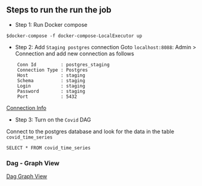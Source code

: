 ## Steps to run the run the job

- Step 1: Run Docker compose
```
$docker-compose -f docker-compose-LocalExecutor up
```

- Step 2: Add `Staging postgres` connection
Goto `localhost:8088`: Admin > Connection and add new connection as follows
```
    Conn Id         : postgres_staging
    Connection Type : Postgres
    Host            : staging
    Schema          : staging
    Login           : staging
    Password        : staging
    Port            : 5432
```
[Connection Info](https://github.com/rohithreddykota/airflow-covid/blob/master/.github-meta/Screenshot%202020-12-25%20at%208.35.38%20PM.png)

- Step 3: Turn on the `Covid` DAG

Connect to the postgres database and look for the data in the table `covid_time_series`

```
SELECT * FROM covid_time_series
```

### Dag - Graph View
[Dag Graph View](https://github.com/rohithreddykota/airflow-covid/blob/master/.github-meta/Screenshot%202020-12-25%20at%208.12.56%20PM%20(2).png)